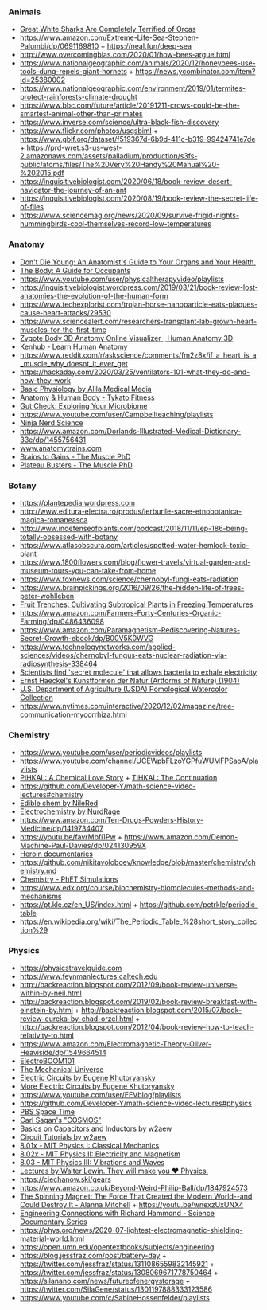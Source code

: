 ### Animals

- [Great White Sharks Are Completely Terrified of Orcas](https://www.smithsonianmag.com/smart-news/great-white-sharks-are-completely-terrified-orcas-180972009)
- https://www.amazon.com/Extreme-Life-Sea-Stephen-Palumbi/dp/0691169810 + https://neal.fun/deep-sea
- http://www.overcomingbias.com/2020/01/how-bees-argue.html
- https://www.nationalgeographic.com/animals/2020/12/honeybees-use-tools-dung-repels-giant-hornets + https://news.ycombinator.com/item?id=25380002
- https://www.nationalgeographic.com/environment/2019/01/termites-protect-rainforests-climate-drought
- https://www.bbc.com/future/article/20191211-crows-could-be-the-smartest-animal-other-than-primates
- https://www.inverse.com/science/ultra-black-fish-discovery
- https://www.flickr.com/photos/usgsbiml + https://www.gbif.org/dataset/f519367d-6b9d-411c-b319-99424741e7de + https://prd-wret.s3-us-west-2.amazonaws.com/assets/palladium/production/s3fs-public/atoms/files/The%20Very%20Handy%20Manual%20-%202015.pdf
- https://inquisitivebiologist.com/2020/06/18/book-review-desert-navigator-the-journey-of-an-ant
- https://inquisitivebiologist.com/2020/08/19/book-review-the-secret-life-of-flies
- https://www.sciencemag.org/news/2020/09/survive-frigid-nights-hummingbirds-cool-themselves-record-low-temperatures

### Anatomy

- [Don't Die Young: An Anatomist's Guide to Your Organs and Your Health.](https://www.amazon.com/Dont-Die-Young-Anatomists-Organs/dp/0747592802)
- [The Body: A Guide for Occupants](https://www.amazon.com/Body-Guide-Occupants-Bill-Bryson/dp/0385539304)
- https://www.youtube.com/user/physicaltherapyvideo/playlists
- https://inquisitivebiologist.wordpress.com/2019/03/21/book-review-lost-anatomies-the-evolution-of-the-human-form
- https://www.techexplorist.com/trojan-horse-nanoparticle-eats-plaques-cause-heart-attacks/29530
- https://www.sciencealert.com/researchers-transplant-lab-grown-heart-muscles-for-the-first-time
- [Zygote Body 3D Anatomy Online Visualizer | Human Anatomy 3D](https://www.zygotebody.com)
- [Kenhub - Learn Human Anatomy](https://www.youtube.com/user/kenHubCOM/playlists)
- https://www.reddit.com/r/askscience/comments/fm2z8x/if_a_heart_is_a_muscle_why_doesnt_it_ever_get
- https://hackaday.com/2020/03/25/ventilators-101-what-they-do-and-how-they-work
- [Basic Physiology by Alila Medical Media](https://www.youtube.com/playlist?list=PLJIs8ZcKXHUy7zyDIGhZVIflbfulNFif0)
- [Anatomy & Human Body - Tykato Fitness ](https://www.youtube.com/playlist?list=PLRpkzoMo7s2bVD4B5AqASGJfCQUFXfnNP)
- [Gut Check: Exploring Your Microbiome](https://www.coursera.org/learn/microbiome)
- https://www.youtube.com/user/Campbellteaching/playlists
- [Ninja Nerd Science](https://www.youtube.com/channel/UC6QYFutt9cluQ3uSM963_KQ/playlists)
- https://www.amazon.com/Dorlands-Illustrated-Medical-Dictionary-33e/dp/1455756431
- www.anatomytrains.com
- [Brains to Gains - The Muscle PhD](https://www.youtube.com/playlist?list=PLmiXBKJgM-GuNUykEDLcMiEK2jHrwhq1Z)
- [Plateau Busters - The Muscle PhD](https://www.youtube.com/playlist?list=PLmiXBKJgM-GsIXN847rITImkm51Pd7fiJ)

### Botany

- https://plantepedia.wordpress.com
- http://www.editura-electra.ro/produs/ierburile-sacre-etnobotanica-magica-romaneasca
- http://www.indefenseofplants.com/podcast/2018/11/11/ep-186-being-totally-obsessed-with-botany
- https://www.atlasobscura.com/articles/spotted-water-hemlock-toxic-plant
- https://www.1800flowers.com/blog/flower-travels/virtual-garden-and-museum-tours-you-can-take-from-home
- https://www.foxnews.com/science/chernobyl-fungi-eats-radiation
- https://www.brainpickings.org/2016/09/26/the-hidden-life-of-trees-peter-wohlleben
- [Fruit Trenches: Cultivating Subtropical Plants in Freezing Temperatures ](https://news.ycombinator.com/item?id=22887931)
- https://www.amazon.com/Farmers-Forty-Centuries-Organic-Farming/dp/0486436098
- https://www.amazon.com/Paramagnetism-Rediscovering-Natures-Secret-Growth-ebook/dp/B00V5K0WVG
- https://www.technologynetworks.com/applied-sciences/videos/chernobyl-fungus-eats-nuclear-radiation-via-radiosynthesis-338464
- [Scientists find 'secret molecule' that allows bacteria to exhale electricity](https://www.livescience.com/electron-breathing-geobacter-microbes.html)
- [Ernst Haeckel's Kunstformen der Natur (Artforms of Nature) (1904)](https://commons.wikimedia.org/wiki/Kunstformen_der_Natur)
- [U.S. Department of Agriculture (USDA) Pomological Watercolor Collection](https://usdawatercolors.nal.usda.gov/pom/home.xhtml)
- https://www.nytimes.com/interactive/2020/12/02/magazine/tree-communication-mycorrhiza.html

### Chemistry

- https://www.youtube.com/user/periodicvideos/playlists
- https://www.youtube.com/channel/UCEWpbFLzoYGPfuWUMFPSaoA/playlists
- [PiHKAL: A Chemical Love Story](https://en.wikipedia.org/wiki/PiHKAL) + [TIHKAL: The Continuation](https://en.wikipedia.org/wiki/TiHKAL)
- https://github.com/Developer-Y/math-science-video-lectures#chemistry
- [Edible chem by NileRed](https://www.youtube.com/playlist?list=PLbaramj7Nly7bs5EiT3Hmlx4XudWHe6V0)
- [Electrochemistry by NurdRage](https://www.youtube.com/playlist?list=PLU79801KtVAUCrIv5rJn3lEK_6IvekEa7)
- https://www.amazon.com/Ten-Drugs-Powders-History-Medicine/dp/1419734407
- https://youtu.be/favrMbfi1Pw + https://www.amazon.com/Demon-Machine-Paul-Davies/dp/024130959X
- [Heroin documentaries](https://matt.sh/heroin)
- https://github.com/nikitavoloboev/knowledge/blob/master/chemistry/chemistry.md
- [Chemistry - PhET Simulations](https://phet.colorado.edu/en/simulations/category/chemistry)
- https://www.edx.org/course/biochemistry-biomolecules-methods-and-mechanisms
- https://pt.kle.cz/en_US/index.html + https://github.com/petrkle/periodic-table
- https://en.wikipedia.org/wiki/The_Periodic_Table_%28short_story_collection%29

### Physics

- https://physicstravelguide.com
- https://www.feynmanlectures.caltech.edu
- http://backreaction.blogspot.com/2012/09/book-review-universe-within-by-neil.html
- http://backreaction.blogspot.com/2019/02/book-review-breakfast-with-einstein-by.html + http://backreaction.blogspot.com/2015/07/book-review-eureka-by-chad-orzel.html + http://backreaction.blogspot.com/2012/04/book-review-how-to-teach-relativity-to.html
- https://www.amazon.com/Electromagnetic-Theory-Oliver-Heaviside/dp/1549664514
- [ElectroBOOM101](https://www.youtube.com/playlist?list=PLr_CZLgMkHeWFl1uf5yR2ouhIh00ycHn9)
- [The Mechanical Universe](https://www.youtube.com/playlist?list=PL8_xPU5epJddRABXqJ5h5G0dk-XGtA5cZ)
- [Electric Circuits by Eugene Khutoryansky](https://www.youtube.com/playlist?list=PLkyBCj4JhHt8DFH9QysGWm4h_DOxT93fb)
- [More Electric Circuits by Eugene Khutoryansky](https://www.youtube.com/playlist?list=PLkyBCj4JhHt-4PnnwpbG-ZKV_EjX03DX8)
- https://www.youtube.com/user/EEVblog/playlists
- https://github.com/Developer-Y/math-science-video-lectures#physics
- [PBS Space Time](https://www.youtube.com/channel/UC7_gcs09iThXybpVgjHZ_7g/playlists)
- [Carl Sagan's "COSMOS"](https://www.youtube.com/playlist?list=PLKSi40WEKtMxykDBP8_vrC6bKXotys8KJ)
- [Basics on Capacitors and Inductors by w2aew](https://www.youtube.com/playlist?list=PLB9A78ED3D7EF1AE5)
- [Circuit Tutorials by w2aew](https://www.youtube.com/playlist?list=PL4ZSD4omd_Aw-ozOphzFCkhWMtBdyEIrP)
- [8.01x - MIT Physics I: Classical Mechanics](https://www.youtube.com/playlist?list=PLyQSN7X0ro203puVhQsmCj9qhlFQ-As8e)
- [8.02x - MIT Physics II: Electricity and Magnetism](https://www.youtube.com/playlist?list=PLyQSN7X0ro2314mKyUiOILaOC2hk6Pc3j)
- [8.03 - MIT Physics III: Vibrations and Waves](https://www.youtube.com/playlist?list=PLyQSN7X0ro22WeXM2QCKJm2NP_xHpGV89)
- [ Lectures by Walter Lewin. They will make you ♥ Physics.](https://www.youtube.com/channel/UCiEHVhv0SBMpP75JbzJShqw/playlists)
- https://ciechanow.ski/gears
- https://www.amazon.co.uk/Beyond-Weird-Philip-Ball/dp/1847924573
- [The Spinning Magnet: The Force That Created the Modern World--and Could Destroy It - Alanna Mitchell](https://www.goodreads.com/en/book/show/35754738) + https://youtu.be/wnexzUxUNX4
- [Engineering Connections with Richard Hammond - Science Documentary Series](https://www.youtube.com/playlist?list=PLBThhL8p7IfkXJNkrGlhAYlMX5vuOVoat)
- https://phys.org/news/2020-07-lightest-electromagnetic-shielding-material-world.html
- https://open.umn.edu/opentextbooks/subjects/engineering
- https://blog.jessfraz.com/post/battery-day + https://twitter.com/jessfraz/status/1311086559832145921 + https://twitter.com/jessfraz/status/1308069671778750464 + https://silanano.com/news/futureofenergystorage + https://twitter.com/SilaGene/status/1301197888333123586
- https://www.youtube.com/c/SabineHossenfelder/playlists
